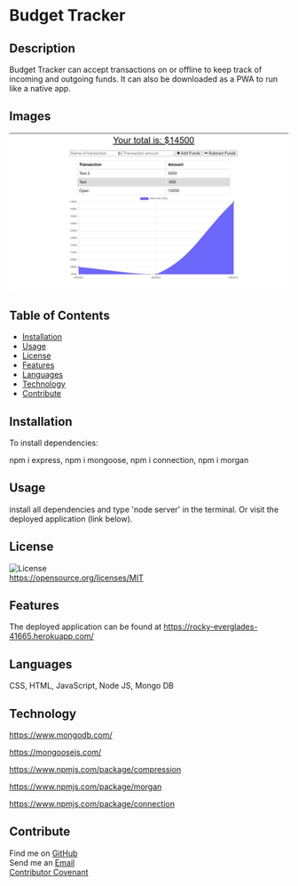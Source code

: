 
  # Budget Tracker

  ## **Description**
  Budget Tracker can accept transactions on or offline to keep track of incoming and outgoing funds. It can also be downloaded as a PWA to run like a native app.

  ## **Images**
  ![This is the Budget Tracker app](assets/images/capture.jpg)
  
  ## **Table of Contents**
  
  * [Installation](#dependencies)
  * [Usage](#usage)
  * [License](#license)
  * [Features](#features)
  * [Languages](#languages)
  * [Technology](#technology)
  * [Contribute](#contribute)
  
  ## **Installation**
  To install dependencies:

  npm i express, npm i mongoose, npm i connection, npm i morgan

  ## **Usage**
  install all dependencies and type 'node server' in the terminal. Or visit the deployed application (link below).

  ## **License**
  ![License](https://img.shields.io/badge/License-MIT-orange?style=plastic&logo=appveyor.svg)
  <br>
  https://opensource.org/licenses/MIT
  <br>

  ## **Features**
  The deployed application can be found at https://rocky-everglades-41665.herokuapp.com/ 

  ## **Languages**
   CSS, HTML, JavaScript, Node JS, Mongo DB

  ## **Technology**
  https://www.mongodb.com/

  https://mongoosejs.com/

  https://www.npmjs.com/package/compression

  https://www.npmjs.com/package/morgan

  https://www.npmjs.com/package/connection

  ## **Contribute**
  Find me on [GitHub](https://www.github.com/mattbisbee)
  <br>
  Send me an [Email](mailto:aldhelm7@gmail.com)
  <br>
  [Contributor Covenant](https://www.contributor-covenant.org/)
